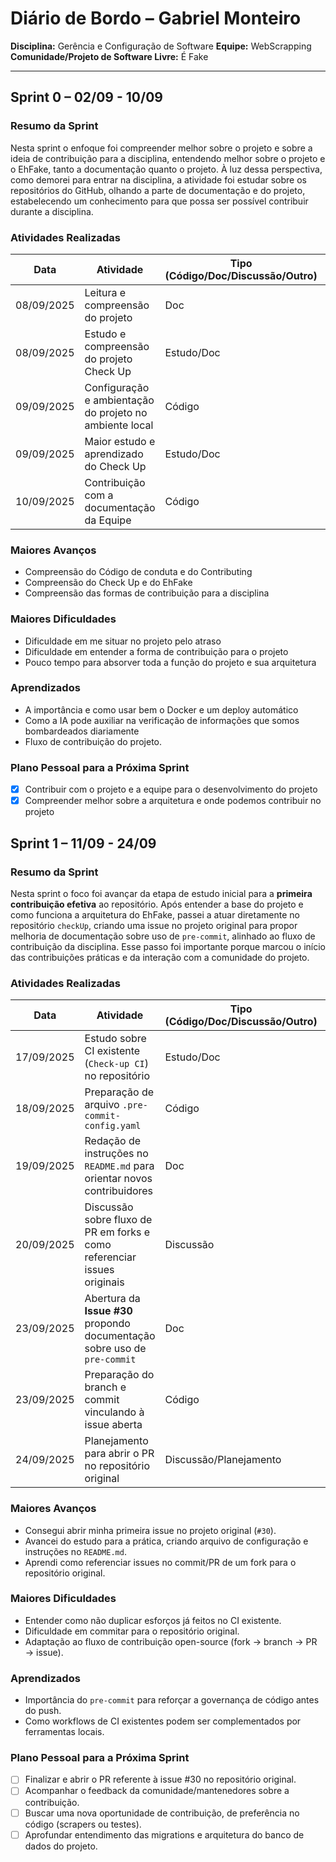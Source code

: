 # Diário de Bordo – Gabriel Monteiro

**Disciplina:** Gerência e Configuração de Software
**Equipe:** WebScrapping
**Comunidade/Projeto de Software Livre:** É Fake

---

## Sprint 0 – 02/09 - 10/09

### Resumo da Sprint

Nesta sprint o enfoque foi compreender melhor sobre o projeto e sobre a ideia de contribuição para a disciplina, entendendo melhor sobre o projeto e o EhFake, tanto a documentação quanto o projeto. À luz dessa perspectiva, como demorei para entrar na disciplina, a atividade foi estudar sobre os repositórios do GitHub, olhando a parte de documentação e do projeto, estabelecendo um conhecimento para que possa ser possível contribuir durante a disciplina.

### Atividades Realizadas

| Data       | Atividade                                               | Tipo (Código/Doc/Discussão/Outro) | Link/Referência                                                                                            | Status    |
| ---------- | ------------------------------------------------------- | --------------------------------- | ---------------------------------------------------------------------------------------------------------- | --------- |
| 08/09/2025 | Leitura e compreensão do projeto                        | Doc                               | [EhFake](https://github.com/EH-FAKE/check-up)                                                              | Concluído |
| 08/09/2025 | Estudo e compreensão do projeto Check Up                | Estudo/Doc                        | [Check Up](https://github.com/EH-FAKE/check-up/blob/develop/README.md)                                     | Concluído |
| 09/09/2025 | Configuração e ambientação do projeto no ambiente local | Código                            | -                                                                                                          | Concluído |
| 09/09/2025 | Maior estudo e aprendizado do Check Up                  | Estudo/Doc                        | [Check Up](https://github.com/EH-FAKE/check-up/blob/develop/README.md)                                     | Concluído |
| 10/09/2025 | Contribuição com a documentação da Equipe               | Código                            | [Commit](https://github.com/GCES-EhFake-Fork/docs-interno/commit/fb46aa7414b99f0c8a4d898c421a7d6fa4c62cd0) | Concluído |

### Maiores Avanços

- Compreensão do Código de conduta e do Contributing
- Compreensão do Check Up e do EhFake
- Compreensão das formas de contribuição para a disciplina

### Maiores Dificuldades

- Dificuldade em me situar no projeto pelo atraso
- Dificuldade em entender a forma de contribuição para o projeto
- Pouco tempo para absorver toda a função do projeto e sua arquitetura

### Aprendizados

- A importância e como usar bem o Docker e um deploy automático
- Como a IA pode auxiliar na verificação de informações que somos bombardeados diariamente
- Fluxo de contribuição do projeto.

### Plano Pessoal para a Próxima Sprint

- [x] Contribuir com o projeto e a equipe para o desenvolvimento do projeto
- [x] Compreender melhor sobre a arquitetura e onde podemos contribuir no projeto

## Sprint 1 – 11/09 - 24/09

### Resumo da Sprint

Nesta sprint o foco foi avançar da etapa de estudo inicial para a **primeira contribuição efetiva** ao repositório. Após entender a base do projeto e como funciona a arquitetura do EhFake, passei a atuar diretamente no repositório `checkUp`, criando uma issue no projeto original para propor melhoria de documentação sobre uso de `pre-commit`, alinhado ao fluxo de contribuição da disciplina. Esse passo foi importante porque marcou o início das contribuições práticas e da interação com a comunidade do projeto.

### Atividades Realizadas

| Data       | Atividade                                                                 | Tipo (Código/Doc/Discussão/Outro) | Link/Referência                                                                                                 | Status       |
| ---------- | ------------------------------------------------------------------------- | --------------------------------- | --------------------------------------------------------------------------------------------------------------- | ------------ |
| 17/09/2025 | Estudo sobre CI existente (`Check-up CI`) no repositório                  | Estudo/Doc                        | [ci.yml](https://github.com/EH-FAKE/check-up/blob/develop/.github/workflows/ci.yml)                             | Concluído    |
| 18/09/2025 | Preparação de arquivo `.pre-commit-config.yaml`                           | Código                            | -                                                                                                               | Concluído    |
| 19/09/2025 | Redação de instruções no `README.md` para orientar novos contribuidores   | Doc                               | -                                                                                                               | Concluído    |
| 20/09/2025 | Discussão sobre fluxo de PR em forks e como referenciar issues originais  | Discussão                         | -                                                                                                               | Concluído    |
| 23/09/2025 | Abertura da **Issue #30** propondo documentação sobre uso de `pre-commit` | Doc                               | [Issue #30](https://github.com/EH-FAKE/check-up/issues/30)                                                      | Concluído    |
| 23/09/2025 | Preparação do branch e commit vinculando à issue aberta                   | Código                            | [Commit vinculado à Issue #30](https://github.com/GCES-EhFake-Fork/checkUp/commit/...) _(substituir pelo link)_ | Pendente PR  |
| 24/09/2025 | Planejamento para abrir o PR no repositório original                      | Discussão/Planejamento            | -                                                                                                               | Em andamento |

### Maiores Avanços

- Consegui abrir minha primeira issue no projeto original (`#30`).
- Avancei do estudo para a prática, criando arquivo de configuração e instruções no `README.md`.
- Aprendi como referenciar issues no commit/PR de um fork para o repositório original.

### Maiores Dificuldades

- Entender como não duplicar esforços já feitos no CI existente.
- Dificuldade em commitar para o repositório original.
- Adaptação ao fluxo de contribuição open-source (fork → branch → PR → issue).

### Aprendizados

- Importância do `pre-commit` para reforçar a governança de código antes do push.
- Como workflows de CI existentes podem ser complementados por ferramentas locais.

### Plano Pessoal para a Próxima Sprint

- [ ] Finalizar e abrir o PR referente à issue #30 no repositório original.
- [ ] Acompanhar o feedback da comunidade/mantenedores sobre a contribuição.
- [ ] Buscar uma nova oportunidade de contribuição, de preferência no código (scrapers ou testes).
- [ ] Aprofundar entendimento das migrations e arquitetura do banco de dados do projeto.
